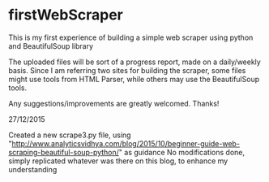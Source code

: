 # firstWebScraper
This is my first experience of building a simple web scraper using python and BeautifulSoup library

The uploaded files will be sort of a progress report, made on a daily/weekly basis.
Since I am referring two sites for building the scraper, some files might use tools from HTML Parser, while others may use the BeautifulSoup tools.

Any suggestions/improvements are greatly welcomed. Thanks! 

27/12/2015

Created a new scrape3.py file, using "http://www.analyticsvidhya.com/blog/2015/10/beginner-guide-web-scraping-beautiful-soup-python/" as guidance
No modifications done, simply replicated whatever was there on this blog, to enhance my understanding

